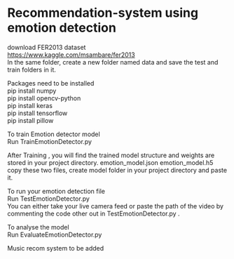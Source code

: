 # Recommendation-system using emotion detection
download FER2013 dataset
<br />https://www.kaggle.com/msambare/fer2013
<br />In the same folder, create a new folder named data and save the test and train folders in it.



Packages need to be installed
<br />pip install numpy
<br />pip install opencv-python
<br />pip install keras
<br />pip install tensorflow
<br />pip install pillow


To train Emotion detector model
<br />Run TrainEmotionDetector.py

After Training , you will find the trained model structure and weights are stored in your project directory. emotion_model.json emotion_model.h5
<br />copy these two files, create model folder in your project directory and paste it.

To run your emotion detection file
<br />Run TestEmotionDetector.py
<br />You can either take your live camera feed or paste the path of the video by commenting the code other out in TestEmotionDetector.py .

To analyse the model
<br />Run EvaluateEmotionDetector.py

Music recom system to be added

